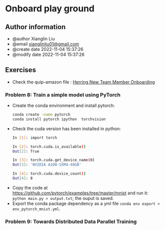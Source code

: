 # Onboard play ground
## Author information
 * @author Xianglin Liu
 * @email xianglinliu01@gmail.com
 * @create date 2022-11-04 15:37:26
 * @modify date 2022-11-04 15:37:26

## Exercises
* Check the quip-amazon file : [Herring New Team Member Onboarding](https://quip-amazon.com/7vTJAL7FQPKu/Herring-New-Team-Member-Onboarding)
### Problem 8: Train a simple model using PyTorch
* Create the conda environment and install pytorch:
  ```bash
  conda create -name pytorch
  conda install pytorch ipython  torchvision
  ```
* Check the cuda version has been installed in python:
    ```bash
    In [1]: import torch

    In [2]: torch.cuda.is_available()
    Out[2]: True

    In [3]: torch.cuda.get_device_name(0)
    Out[3]: 'NVIDIA A100-SXM4-40GB'

    In [4]: torch.cuda.device_count()
    Out[4]: 8
    ```
* Copy the code at https://github.com/pytorch/examples/tree/master/mnist and run it: ```python main.py > output.txt```; the ouput is saved.
* Export the conda package dependency as a yml file ```conda env export > env_pytorch_mnist.yml```.

### Problem 9: Towards Distributed Data Parallel Training
